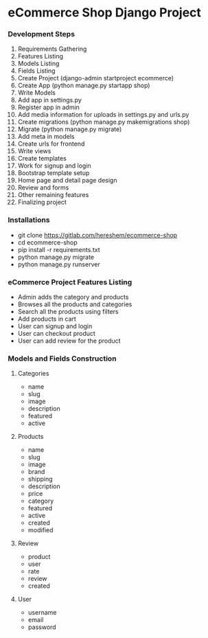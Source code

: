 # eCommerce Shop Django Project


### Development Steps
1. Requirements Gathering
1. Features Listing
1. Models Listing
1. Fields Listing
2. Create Project (django-admin startproject ecommerce)
3. Create App (python manage.py startapp shop)
4. Write Models
5. Add app in settings.py
6. Register app in admin
1. Add media information for uploads in settings.py and urls.py 
7. Create migrations (python manage.py makemigrations shop)
9. Migrate (python manage.py migrate)
11. Add meta in models
12. Create urls for frontend
13. Write views
14. Create templates
15. Work for signup and login
16. Bootstrap template setup
17. Home page and detail page design
18. Review and forms
19. Other remaining features
20. Finalizing project


### Installations
- git clone https://gitlab.com/hereshem/ecommerce-shop
- cd ecommerce-shop
- pip install -r requirements.txt
- python manage.py migrate
- python manage.py runserver


### eCommerce Project Features Listing
- Admin adds the category and products
- Browses all the products and categories
- Search all the products using filters
- Add products in cart
- User can signup and login
- User can checkout product
- User can add review for the product

### Models and Fields Construction
1. Categories
    - name
	- slug
	- image
	- description
	- featured
	- active

2. Products
	- name
	- slug
	- image
	- brand
	- shipping
	- description
	- price
	- category
	- featured
	- active
	- created
	- modified

3. Review
	- product
	- user
	- rate
	- review
	- created

4. User
	- username
	- email
	- password
